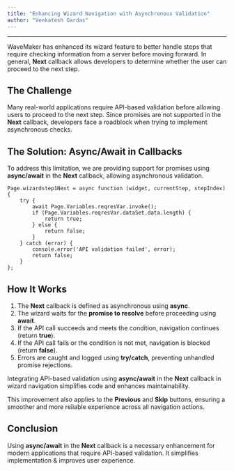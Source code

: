 ```yaml
---
title: "Enhancing Wizard Navigation with Asynchronous Validation"
author: "Venkatesh Gardas"
---
```

---

​WaveMaker has enhanced its wizard feature to better handle steps that require checking information from a server before moving forward. In general, **Next** callback allows developers to determine whether the user can proceed to the next step.

<!-- truncate -->

## The Challenge

Many real-world applications require API-based validation before allowing users to proceed to the next step. Since promises are not supported in the **Next** callback, developers face a roadblock when trying to implement asynchronous checks.

## The Solution: Async/Await in Callbacks

To address this limitation, we are providing support for promises using **async/await** in the **Next** callback, allowing asynchronous validation.

```
Page.wizardstep1Next = async function (widget, currentStep, stepIndex) {
    try {
        await Page.Variables.reqresVar.invoke();
        if (Page.Variables.reqresVar.dataSet.data.length) {
            return true;
        } else {
            return false;
        }
    } catch (error) {
        console.error('API validation failed', error);
        return false;
    }
};
```

## How It Works

1. The **Next** callback is defined as asynchronous using **async**.
2. The wizard waits for the **promise to resolve** before proceeding using **await**.
3. If the API call succeeds and meets the condition, navigation continues (return **true**).
4. If the API call fails or the condition is not met, navigation is blocked (return **false**).
5. Errors are caught and logged using **try/catch**, preventing unhandled promise rejections.

​Integrating API-based validation using **async/await** in the **Next** callback in wizard navigation simplifies code and enhances maintainability.

This improvement also applies to the **Previous** and **Skip** buttons, ensuring a smoother and more reliable experience across all navigation actions.

## Conclusion

Using **async/await** in the **Next** callback is a necessary enhancement for modern applications that require API-based validation. It simplifies implementation & improves user experience.
